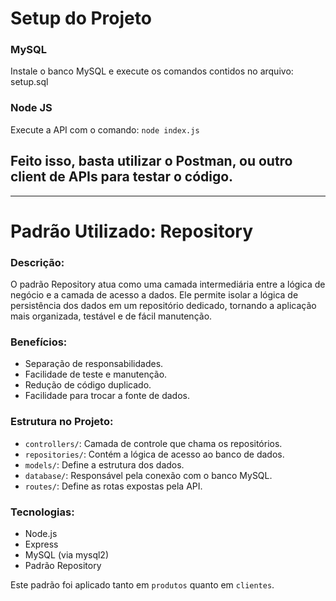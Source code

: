 # Setup do Projeto

### MySQL
Instale o banco MySQL e execute os comandos contidos no arquivo: setup.sql

### Node JS
Execute a API com o comando: `node index.js`

## Feito isso, basta utilizar o Postman, ou outro client de APIs para testar o código.

---

# Padrão Utilizado: Repository

### Descrição:
O padrão Repository atua como uma camada intermediária entre a lógica de negócio e a camada de acesso a dados. Ele permite isolar a lógica de persistência dos dados em um repositório dedicado, tornando a aplicação mais organizada, testável e de fácil manutenção.

### Benefícios:
- Separação de responsabilidades.
- Facilidade de teste e manutenção.
- Redução de código duplicado.
- Facilidade para trocar a fonte de dados.

### Estrutura no Projeto:
- `controllers/`: Camada de controle que chama os repositórios.
- `repositories/`: Contém a lógica de acesso ao banco de dados.
- `models/`: Define a estrutura dos dados.
- `database/`: Responsável pela conexão com o banco MySQL.
- `routes/`: Define as rotas expostas pela API.

### Tecnologias:
- Node.js
- Express
- MySQL (via mysql2)
- Padrão Repository

Este padrão foi aplicado tanto em `produtos` quanto em `clientes`.

